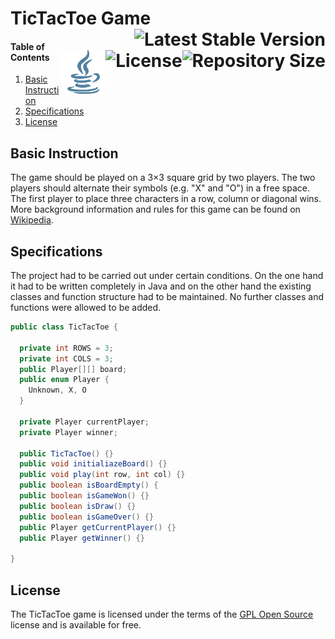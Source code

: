 <style>
  img{
    float: right;
    max-height: 5em;
  }
</style>

# TicTacToe Game ![Latest Stable Version](https://img.shields.io/github/v/release/florianschleuss/tictactoe) ![Repository Size](https://img.shields.io/github/repo-size/florianschleuss/tictactoe) ![License](https://img.shields.io/github/license/florianschleuss/tictactoe)
<img src="https://github.com/simple-icons/simple-icons/blob/master/icons/java.svg">


#### Table of Contents
1. [Basic Instruction](#basic-instruction)
2. [Specifications](#specifications)
3. [License](#license)

## Basic Instruction
The game should be played on a 3×3 square grid by two players. The two players should alternate their symbols (e.g. "X" and "O") in a free space. The first player to place three characters in a row, column or diagonal wins. More background information and rules for this game can be found on [Wikipedia](https://de.wikipedia.org/wiki/Tic-Tac-Toe).

## Specifications
The project had to be carried out under certain conditions. On the one hand it had to be written completely in Java and on the other hand the existing classes and function structure had to be maintained. No further classes and functions were allowed to be added.

```Java
public class TicTacToe {

  private int ROWS = 3;
  private int COLS = 3;
  public Player[][] board;
  public enum Player {
    Unknown, X, O
  }

  private Player currentPlayer;
  private Player winner;

  public TicTacToe() {}
  public void initialiazeBoard() {}
  public void play(int row, int col) {}
  public boolean isBoardEmpty() {
  public boolean isGameWon() {}
  public boolean isDraw() {}
  public boolean isGameOver() {}
  public Player getCurrentPlayer() {}
  public Player getWinner() {}

}
```

## License
The TicTacToe game is licensed under the terms of the [GPL Open Source](LICENSE) license and is available for free.
